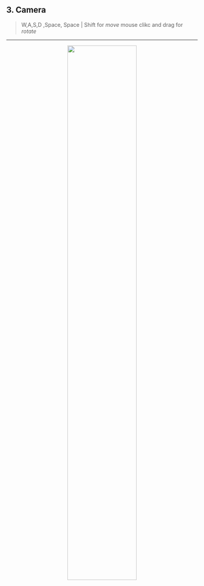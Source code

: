 ## 3. Camera

> W,A,S,D ,Space, Space | Shift for _move_
> mouse clikc and drag for _rotate_
***
<center><img src="./.img/image.png" width="60%"></img></center>

